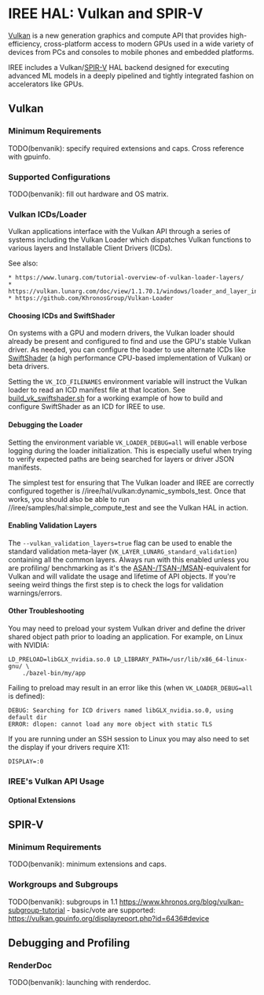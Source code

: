 # IREE HAL: Vulkan and SPIR-V

[Vulkan](https://www.khronos.org/vulkan/) is a new generation graphics and
compute API that provides high-efficiency, cross-platform access to modern GPUs
used in a wide variety of devices from PCs and consoles to mobile phones and
embedded platforms.

IREE includes a Vulkan/[SPIR-V](https://www.khronos.org/spir/) HAL backend
designed for executing advanced ML models in a deeply pipelined and tightly
integrated fashion on accelerators like GPUs.

## Vulkan

### Minimum Requirements

TODO(benvanik): specify required extensions and caps. Cross reference with
gpuinfo.

### Supported Configurations

TODO(benvanik): fill out hardware and OS matrix.

### Vulkan ICDs/Loader

Vulkan applications interface with the Vulkan API through a series of systems
including the Vulkan Loader which dispatches Vulkan functions to various layers
and Installable Client Drivers (ICDs).

See also:

    * https://www.lunarg.com/tutorial-overview-of-vulkan-loader-layers/
    * https://vulkan.lunarg.com/doc/view/1.1.70.1/windows/loader_and_layer_interface.html
    * https://github.com/KhronosGroup/Vulkan-Loader

#### Choosing ICDs and SwiftShader

On systems with a GPU and modern drivers, the Vulkan loader should already be
present and configured to find and use the GPU's stable Vulkan driver. As
needed, you can configure the loader to use alternate ICDs like
[SwiftShader](https://swiftshader.googlesource.com/SwiftShader/) (a high
performance CPU-based implementation of Vulkan) or beta drivers.

Setting the `VK_ICD_FILENAMES` environment variable will instruct the Vulkan
loader to read an ICD manifest file at that location. See
[build_vk_swiftshader.sh](../build_tools/third_party/swiftshader/build_vk_swiftshader.sh)
for a working example of how to build and configure SwiftShader as an ICD for
IREE to use.

#### Debugging the Loader

Setting the environment variable `VK_LOADER_DEBUG=all` will enable verbose
logging during the loader initialization. This is especially useful when trying
to verify expected paths are being searched for layers or driver JSON manifests.

The simplest test for ensuring that The Vulkan loader and IREE are correctly
configured together is //iree/hal/vulkan:dynamic_symbols_test. Once that works,
you should also be able to run //iree/samples/hal:simple_compute_test and see
the Vulkan HAL in action.

#### Enabling Validation Layers

The `--vulkan_validation_layers=true` flag can be used to enable the standard
validation meta-layer (`VK_LAYER_LUNARG_standard_validation`) containing all the
common layers. Always run with this enabled unless you are profiling/
benchmarking as it's the
[ASAN-/TSAN-/MSAN](https://github.com/google/sanitizers)-equivalent for Vulkan
and will validate the usage and lifetime of API objects. If you're seeing weird
things the first step is to check the logs for validation warnings/errors.

#### Other Troubleshooting

You may need to preload your system Vulkan driver and define the driver shared
object path prior to loading an application. For example, on Linux with NVIDIA:

```
LD_PRELOAD=libGLX_nvidia.so.0 LD_LIBRARY_PATH=/usr/lib/x86_64-linux-gnu/ \
    ./bazel-bin/my/app
```

Failing to preload may result in an error like this (when `VK_LOADER_DEBUG=all`
is defined):

```
DEBUG: Searching for ICD drivers named libGLX_nvidia.so.0, using default dir
ERROR: dlopen: cannot load any more object with static TLS
```

If you are running under an SSH session to Linux you may also need to set the
display if your drivers require X11:

```
DISPLAY=:0
```

### IREE's Vulkan API Usage

#### Optional Extensions

## SPIR-V

### Minimum Requirements

TODO(benvanik): minimum extensions and caps.

### Workgroups and Subgroups

TODO(benvanik): subgroups in 1.1
https://www.khronos.org/blog/vulkan-subgroup-tutorial - basic/vote are
supported: https://vulkan.gpuinfo.org/displayreport.php?id=6436#device

## Debugging and Profiling

### RenderDoc

TODO(benvanik): launching with renderdoc.
